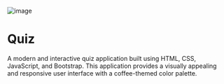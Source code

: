 ![image](https://github.com/user-attachments/assets/76674921-6b5b-4220-88cc-e264af66a3cc)

# Quiz
A modern and interactive quiz application built using HTML, CSS, JavaScript, and Bootstrap. This application provides a visually appealing and responsive user interface with a coffee-themed color palette.
